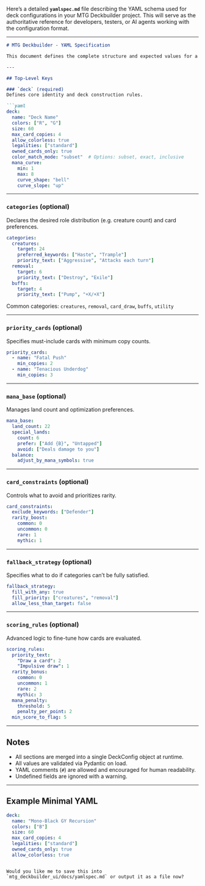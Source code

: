 Here’s a detailed **`yamlspec.md`** file describing the YAML schema used for deck configurations in your MTG Deckbuilder project. This will serve as the authoritative reference for developers, testers, or AI agents working with the configuration format.

---

````markdown
# MTG Deckbuilder - YAML Specification

This document defines the complete structure and expected values for a deck configuration YAML used in the MTG Deckbuilder system.

---

## Top-Level Keys

### `deck` (required)
Defines core identity and deck construction rules.

```yaml
deck:
  name: "Deck Name"
  colors: ["R", "G"]
  size: 60
  max_card_copies: 4
  allow_colorless: true
  legalities: ["standard"]
  owned_cards_only: true
  color_match_mode: "subset"  # Options: subset, exact, inclusive
  mana_curve:
    min: 1
    max: 8
    curve_shape: "bell"
    curve_slope: "up"
````

---

### `categories` (optional)

Declares the desired role distribution (e.g. creature count) and card preferences.

```yaml
categories:
  creatures:
    target: 24
    preferred_keywords: ["Haste", "Trample"]
    priority_text: ["Aggressive", "Attacks each turn"]
  removal:
    target: 6
    priority_text: ["Destroy", "Exile"]
  buffs:
    target: 4
    priority_text: ["Pump", "+X/+X"]
```

Common categories: `creatures`, `removal`, `card_draw`, `buffs`, `utility`

---

### `priority_cards` (optional)

Specifies must-include cards with minimum copy counts.

```yaml
priority_cards:
  - name: "Fatal Push"
    min_copies: 2
  - name: "Tenacious Underdog"
    min_copies: 3
```

---

### `mana_base` (optional)

Manages land count and optimization preferences.

```yaml
mana_base:
  land_count: 22
  special_lands:
    count: 6
    prefer: ["Add {B}", "Untapped"]
    avoid: ["Deals damage to you"]
  balance:
    adjust_by_mana_symbols: true
```

---

### `card_constraints` (optional)

Controls what to avoid and prioritizes rarity.

```yaml
card_constraints:
  exclude_keywords: ["Defender"]
  rarity_boost:
    common: 0
    uncommon: 0
    rare: 1
    mythic: 1
```

---

### `fallback_strategy` (optional)

Specifies what to do if categories can’t be fully satisfied.

```yaml
fallback_strategy:
  fill_with_any: true
  fill_priority: ["creatures", "removal"]
  allow_less_than_target: false
```

---

### `scoring_rules` (optional)

Advanced logic to fine-tune how cards are evaluated.

```yaml
scoring_rules:
  priority_text:
    "Draw a card": 2
    "Impulsive draw": 1
  rarity_bonus:
    common: 0
    uncommon: 1
    rare: 2
    mythic: 3
  mana_penalty:
    threshold: 5
    penalty_per_point: 2
  min_score_to_flag: 5
```

---

## Notes

* All sections are merged into a single DeckConfig object at runtime.
* All values are validated via Pydantic on load.
* YAML comments (`#`) are allowed and encouraged for human readability.
* Undefined fields are ignored with a warning.

---

## Example Minimal YAML

```yaml
deck:
  name: "Mono-Black GY Recursion"
  colors: ["B"]
  size: 60
  max_card_copies: 4
  legalities: ["standard"]
  owned_cards_only: true
  allow_colorless: true
```

```

Would you like me to save this into `mtg_deckbuilder_ui/docs/yamlspec.md` or output it as a file now?
```
